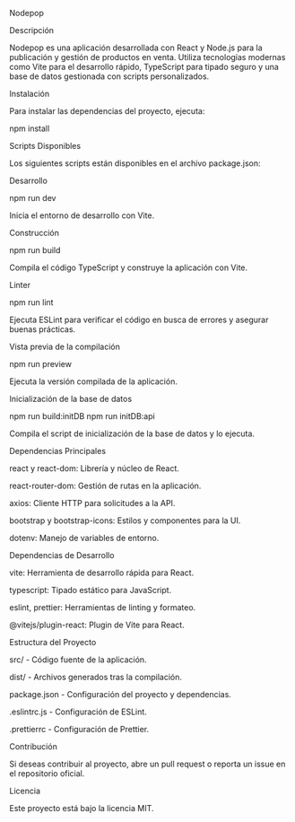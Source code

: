 Nodepop

Descripción

Nodepop es una aplicación desarrollada con React y Node.js para la publicación y gestión de productos en venta. Utiliza tecnologías modernas como Vite para el desarrollo rápido, TypeScript para tipado seguro y una base de datos gestionada con scripts personalizados.

Instalación

Para instalar las dependencias del proyecto, ejecuta:

npm install

Scripts Disponibles

Los siguientes scripts están disponibles en el archivo package.json:

Desarrollo

npm run dev

Inicia el entorno de desarrollo con Vite.

Construcción

npm run build

Compila el código TypeScript y construye la aplicación con Vite.

Linter

npm run lint

Ejecuta ESLint para verificar el código en busca de errores y asegurar buenas prácticas.

Vista previa de la compilación

npm run preview

Ejecuta la versión compilada de la aplicación.

Inicialización de la base de datos

npm run build:initDB
npm run initDB:api

Compila el script de inicialización de la base de datos y lo ejecuta.

Dependencias Principales

react y react-dom: Librería y núcleo de React.

react-router-dom: Gestión de rutas en la aplicación.

axios: Cliente HTTP para solicitudes a la API.

bootstrap y bootstrap-icons: Estilos y componentes para la UI.

dotenv: Manejo de variables de entorno.

Dependencias de Desarrollo

vite: Herramienta de desarrollo rápida para React.

typescript: Tipado estático para JavaScript.

eslint, prettier: Herramientas de linting y formateo.

@vitejs/plugin-react: Plugin de Vite para React.

Estructura del Proyecto

src/ - Código fuente de la aplicación.

dist/ - Archivos generados tras la compilación.

package.json - Configuración del proyecto y dependencias.

.eslintrc.js - Configuración de ESLint.

.prettierrc - Configuración de Prettier.

Contribución

Si deseas contribuir al proyecto, abre un pull request o reporta un issue en el repositorio oficial.

Licencia

Este proyecto está bajo la licencia MIT.

